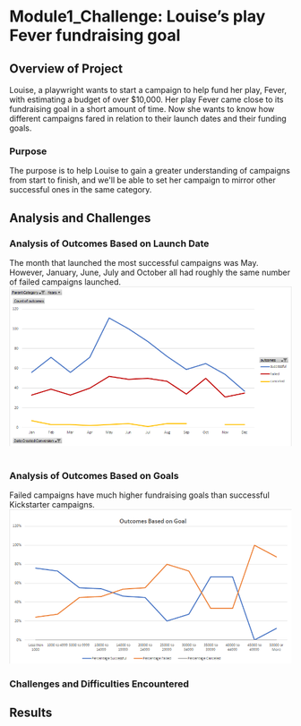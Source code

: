 # Module1_Challenge: Louise’s play Fever fundraising goal
## Overview of Project
Louise, a playwright wants to start a campaign to help fund her play, Fever, with estimating a budget of over $10,000. Her play Fever came close to its fundraising goal in a short amount of time. Now she wants to know how different campaigns fared in relation to their launch dates and their funding goals.

### Purpose
The purpose is to help Louise to gain a greater understanding of campaigns from start to finish, and we'll be able to set her campaign to mirror other successful ones in the same category.

## Analysis and Challenges

### Analysis of Outcomes Based on Launch Date
The month that launched the most successful campaigns was May. However, January, June, July and October all had roughly the same number of failed campaigns launched.<br/>
![by_date.png](/resources/by_date.png)<br/><br/>

### Analysis of Outcomes Based on Goals
Failed campaigns have much higher fundraising goals than successful Kickstarter campaigns.<br/>
![on_goals.png](/resources/on_goals.png)


### Challenges and Difficulties Encountered

## Results
